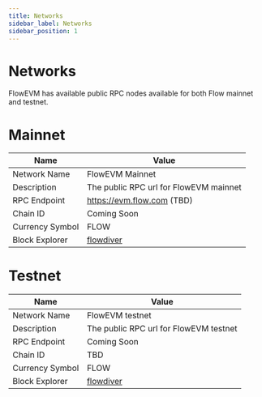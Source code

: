 ```yaml
---
title: Networks
sidebar_label: Networks
sidebar_position: 1
---
```


# Networks

FlowEVM has available public RPC nodes available for both Flow mainnet and testnet.

# Mainnet

| Name            | Value                                  |
|-----------------|----------------------------------------|
| Network Name    | FlowEVM Mainnet                        |
| Description     | The public RPC url for FlowEVM mainnet |
| RPC Endpoint    | https://evm.flow.com (TBD)     |
| Chain ID        | Coming Soon                            |
| Currency Symbol | FLOW                                   |
| Block Explorer  | [flowdiver](https://flowdiver.io)      |

# Testnet

| Name            | Value                                  |
|-----------------|----------------------------------------|
| Network Name    | FlowEVM testnet                        |
| Description     | The public RPC url for FlowEVM testnet |
| RPC Endpoint    | Coming Soon                            |
| Chain ID        | TBD                                    |
| Currency Symbol | FLOW                                   |
| Block Explorer  | [flowdiver](https://flowdiver.io)      |